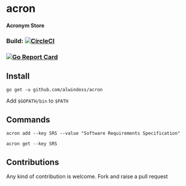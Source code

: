 # acron

#### Acronym Store
### Build: [![CircleCI](https://circleci.com/gh/alwindoss/acron.svg?style=svg)](https://circleci.com/gh/alwindoss/acron)

### [![Go Report Card](https://goreportcard.com/report/github.com/alwindoss/acron)](https://goreportcard.com/report/github.com/alwindoss/acron)
## Install
 `go get -u github.com/alwindoss/acron`

 Add `$GOPATH/bin` to `$PATH`

## Commands
 `acron add --key SRS --value "Software Requirements Specification"`
 
 `acron get --key SRS`

## Contributions
 Any kind of contribution is welcome. Fork and raise a pull request
